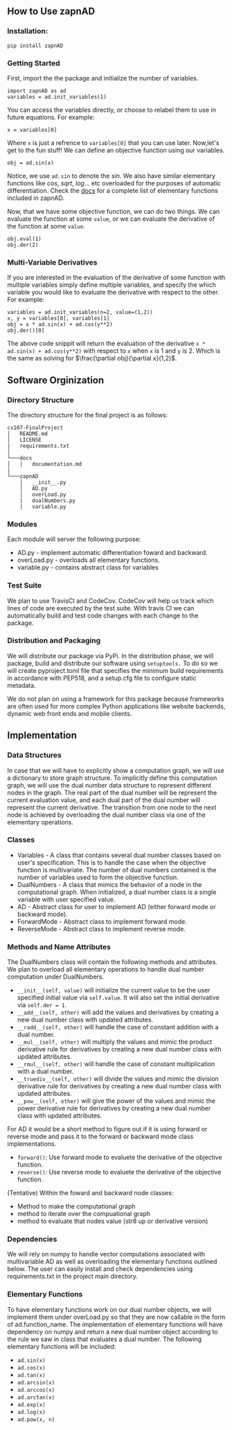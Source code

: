 ## How to Use zapnAD

### Installation:
    pip install zapnAD

### Getting Started

First, import the the package and initialize the number of variables.

    import zapnAD as ad
    variables = ad.init_variables(1)

You can access the variables directly, or choose to relabel them to use in future equations. For example:

    x = variables[0]

Where `x` is just a refrence to `variables[0]` that you can use later. Now,let's get to the fun stuff! We can define an objective function using our variables.

    obj = ad.sin(x)

Notice, we use `ad.sin` to denote the $sin$. We also have similar elementary functions like $cos$, $sqrt$, $log$... etc overloaded for the purposes of automatic differentiation. Check the [docs](google.com) for a complete list of elementary functions included in zapnAD.

Now, that we have some objective function, we can do two things. We can evaluate the function at some `value`, or we can evaluate the derivative of the function at some `value`.

    obj.eval(1)
    obj.der(2)

### Multi-Variable Derivatives

If you are interested in the evaluation of the derivative of some function with multiple variables simply define multiple variables, and specify the which variable you would like to evaluate the derivative with respect to the other. For example:

    variables = ad.init_variables(n=2, value=(1,2))
    x, y = variables[0], variables[1]
    obj = x * ad.sin(x) + ad.cos(y**2)
    obj.der()[0]

The above code snippit will return the evaluation of the derivative `x * ad.sin(x) + ad.cos(y**2)` with respect to `x` when `x` is 1 and `y` is 2. Which is the same as solving for $\frac{\partial obj}{\partial x}(1,2)$.

## Software Orginization

### Directory Structure
The directory structure for the final project is as follows:

```
cs107-FinalProject
│   README.md
│   LICENSE  
|   requirements.txt
│
└───docs
│   │   documentation.md
|
└───zapnAD
    │   __init__.py
    │   AD.py
    |   overLoad.py
    |   dualNumbers.py
    |   variable.py
```

### Modules

Each module will server the following purpose:
 - AD.py - implement automatic differentiation foward and backward.
 - overLoad.py - overloads all elementary functions.
 - variable.py - contains abstract class for variables

### Test Suite

We plan to use TravisCI and CodeCov. CodeCov will help us track which lines of code are executed by the test suite. With travis CI we can automatically build and test code changes with each change to the package.

### Distribution and Packaging 

We will distribute our package via PyPi. In the distribution phase, we will package, build and distribute  our software using `setuptools.` To do so we will create pyproject.toml file that specifies the minimum build requirements in accordance with PEP518, and a setup.cfg file to configure static metadata.

We do not plan on using a framework for this package because frameworks are often used for more complex Python applications like website backends, dynamic web front ends and mobile clients.

## Implementation 

### Data Structures

In case that we will have to explicitly show a computation graph, we will use a dictionary to store graph structure. To implicitly define this computation graph, we will use the dual number data structure to represent different nodes in the graph. The real part of the dual number will be represent the current evaluation value, and each dual part of the dual number will represent the current derivative. The transition from one node to the next node is achieved by overloading the dual number class via one of the elementary operations.

### Classes

 - Variables - A class that contains several dual number classes based on user's specification. This is to handle the case when the objective function is multivariate. The number of dual numbers contained is the number of variables used to form the objective function. 
 - DualNumbers - A class that mimics the behavior of a node in the computational graph. When initialized, a dual number class is a single variable with user specified value.
 - AD - Abstract class for user to implement AD (either forward mode or backward mode).
 - ForwardMode - Abstract class to implement forward mode.
 - ReverseMode - Abstract class to implement reverse mode.


### Methods and Name Attributes

The DualNumbers class will contain the following methods and attributes. We plan to overload all elementary operations to handle dual number computation under DualNumbers.
 - `__init__(self, value)` will initialize the current value to be the user specified initial value via `self.value`. It will also set the initial derivative via `self.der = 1`.
 - `__add__(self, other)` will add the values and derivatives by creating a new dual number class with updated attributes.
 - `__radd__(self, other)` will handle the case of constant addition with a dual number.
 - `__mul__(self, other)` will multiply the values and mimic the product derivative rule for derivatives by creating a new dual number class with updated attributes.
 - `__rmul__(self, other)` will handle the case of constant multiplication with a dual number.
 - `__truediv__(self, other)` will divide the values and mimic the division derivative rule for derivatives by creating a new dual number class with updated attributes.
 - `__pow__(self, other)` will give the power of the values and mimic the power derivative rule for derivatives by creating a new dual number class with updated attributes.

For AD it would be a short method to figure out if it is using forward or reverse mode and pass it to the forward or backward mode class implementations.
 - `forward()`: Use forward mode to evaluete the derivative of the objective function.
 - `reverse()`: Use reverse mode to evaluete the derivative of the objective function.

(Tentative) Within the foward and backward node classes:
 - Method to make the computational graph
 - method to iterate over the compuational graph
 - method to evaluate that nodes value (str8 up or derivative version)


 ### Dependencies

 We will rely on numpy to handle vector computations associated with multivariable AD as well as overloading the elementary functions outlined below. The user can easily install and check dependencies using requirements.txt in the project main directory. 

 ### Elementary Functions

To have elementary functions work on our dual number objects, we will implement them under overLoad.py so that they are now callable in the form of ad.function_name. The implementation of elementary functions will have dependency on numpy and return a new dual number object according to the rule we saw in class that evaluates a dual number. The following elementary functions will be included:
 - `ad.sin(x)`
 - `ad.cos(x)`
 - `ad.tan(x)`
 - `ad.arcsin(x)`
 - `ad.arccos(x)`
 - `ad.arctan(x)`
 - `ad.exp(x)`
 - `ad.log(x)`
 - `ad.pow(x, n)`